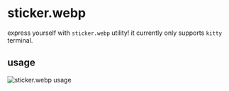 # sticker.webp

express yourself with `sticker.webp` utility! it currently only supports `kitty` terminal.

## usage

![sticker.webp usage](https://i.imgur.com/UkEbyGO.png)
